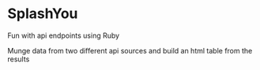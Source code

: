 # SplashYou
Fun with api endpoints using Ruby

Munge data from two different api sources and build an html table from the results
